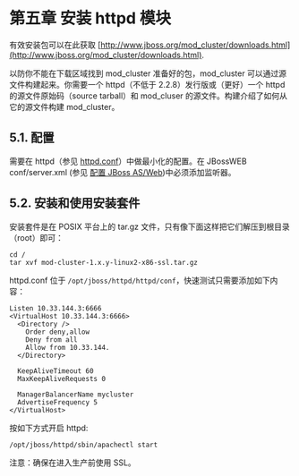 # 第五章 安装 httpd 模块

有效安装包可以在此获取 [http://www.jboss.org/mod_cluster/downloads.html](http://www.jboss.org/mod_cluster/downloads.html).

以防你不能在下载区域找到 mod_cluster 准备好的包，mod_cluster 可以通过源文件构建起来。你需要一个 httpd（不低于 2.2.8）发行版或（更好）一个 httpd 的源文件原始码（source tarball）和 mod_cluser 的源文件。构建介绍了如何从它的源文件构建 mod_cluster。

## 5.1. 配置

需要在 httpd（参见 [httpd.conf](chapter3.md)）中做最小化的配置。在 JBossWEB conf/server.xml (参见 [配置 JBoss AS/Web](chapter6.md))中必须添加监听器。

## 5.2. 安装和使用安装套件

安装套件是在 POSIX 平台上的 tar.gz 文件，只有像下面这样把它们解压到根目录（root）即可：

```
cd /
tar xvf mod-cluster-1.x.y-linux2-x86-ssl.tar.gz
```

httpd.conf 位于 ```/opt/jboss/httpd/httpd/conf```，快速测试只需要添加如下内容：

```
Listen 10.33.144.3:6666
<VirtualHost 10.33.144.3:6666>
  <Directory />
    Order deny,allow
    Deny from all
    Allow from 10.33.144.
  </Directory>
  
  KeepAliveTimeout 60
  MaxKeepAliveRequests 0

  ManagerBalancerName mycluster
  AdvertiseFrequency 5
</VirtualHost>
```

按如下方式开启 httpd:

```
/opt/jboss/httpd/sbin/apachectl start
```

注意：确保在进入生产前使用 SSL。
